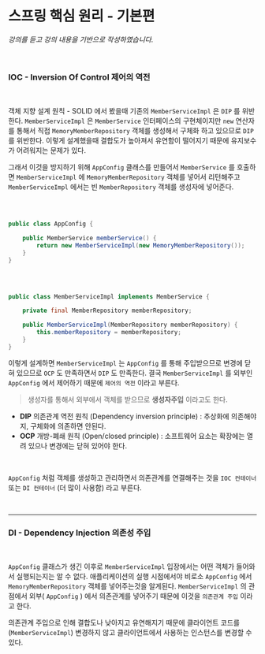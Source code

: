 # 스프링 핵심 원리 - 기본편
_강의를 듣고 강의 내용을 기반으로 작성하였습니다._

<br>

### IOC - Inversion Of Control 제어의 역전

<br>

객체 지향 설계 원칙 - SOLID 에서 봤을때 기존의 `MemberServiceImpl` 은 `DIP` 를 위반한다. `MemberServiceImpl` 은 `MemberService` 
인터페이스의 구현체이지만 `new` 연산자를 통해서 직접 `MemoryMemberRepository` 객체를 생성해서 구체화 하고 있으므로 `DIP` 를 위반한다. 이렇게 
설계했을때 결합도가 높아져서 유연함이 떨어지기 때문에 유지보수가 어려워지는 문제가 있다.   

그래서 이것을 방지하기 위해 `AppConfig` 클래스를 만들어서 `MemberService` 를 호출하면 `MemberServiceImpl` 에 `MemoryMemberRepository`
객체를 넣어서 리턴해주고 `MemberServiceImpl` 에서는 빈 `MemberRepository` 객체를 생성자에 넣어준다.

<br>

````java

public class AppConfig {

    public MemberService memberService() {
        return new MemberServiceImpl(new MemoryMemberRepository());
    }
}

````

<br>

```java

public class MemberServiceImpl implements MemberService {

    private final MemberRepository memberRepository;

    public MemberServiceImpl(MemberRepository memberRepository) {
        this.memberRepository = memberRepository;
    }
}

```

이렇게 설계하면 `MemberServiceImpl` 는 `AppConfig` 를 통해 주입받으므로 변경에 닫혀 있으므로 `OCP` 도 만족하면서 `DIP` 도 만족한다. 결국
`MemberServiceImpl` 를 외부인 `AppConfig` 에서 제어하기 때문에 `제어의 역전` 이라고 부른다.
> 생성자를 통해서 외부에서 객체를 받으므로 **생성자주입** 이라고도 한다.

- **DIP** 의존관계 역전 원칙 (Dependency inversion principle) : 추상화에 의존해야지, 구체화에 의존하면 안된다.
- **OCP** 개방-폐쇄 원칙 (Open/closed principle) : 소프트웨어 요소는 확장에는 열려 있으나 변경에는 닫혀 있어야 한다.

<br>

`AppConfig` 처럼 객체를 생성하고 관리하면서 의존관계를 연결해주는 것을 `IOC 컨테이너` 또는 `DI 컨테이너` (더 많이 사용함) 라고 부른다.

<br>
<hr>


### DI - Dependency Injection 의존성 주입

<br>

`AppConfig` 클래스가 생긴 이후로 `MemberServiceImpl` 입장에서는 어떤 객체가 들어와서 실행되는지는 알 수 없다. 애플리케이션의 실행 시점에서야 
비로소 `AppConfig` 에서 `MemoryMemberRepository` 객체를 넣어주는것을 알게된다. `MemberServiceImpl` 의 관점에서 외부( `AppConfig` )
에서 의존관계를 넣어주기 때문에 이것을 `의존관계 주입` 이라고 한다.  

의존관계 주입으로 인해 결합도나 낮아지고 유연해지기 때문에 클라이언트 코드를(`MemberServiceImpl`)  변경하지 않고 클라이언트에서 사용하는 인스턴스를 
변경할 수 있다. 






<br><br>
